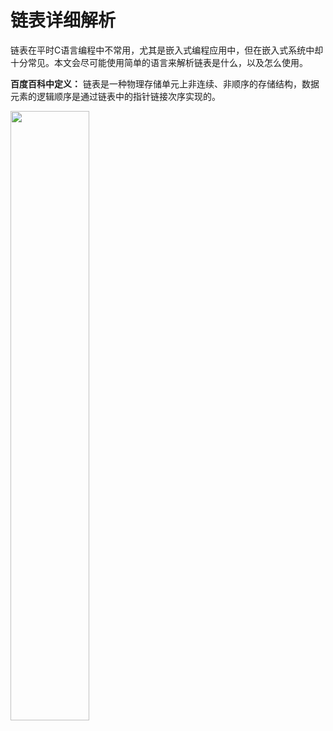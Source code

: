 # 链表详细解析

链表在平时C语言编程中不常用，尤其是嵌入式编程应用中，但在嵌入式系统中却十分常见。本文会尽可能使用简单的语言来解析链表是什么，以及怎么使用。

**百度百科中定义：** 链表是一种物理存储单元上非连续、非顺序的存储结构，数据元素的逻辑顺序是通过链表中的指针链接次序实现的。


<img src="https://github.com/laneston/Pictures/blob/master/Post-Linked-List_Note/singly%20linked%20list.jpg" width="50%" height="50%">
